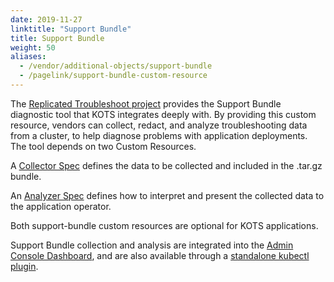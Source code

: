 ```yaml
---
date: 2019-11-27
linktitle: "Support Bundle"
title: Support Bundle
weight: 50
aliases: 
  - /vendor/additional-objects/support-bundle
  - /pagelink/support-bundle-custom-resource
---
```


The [Replicated Troubleshoot project](https://github.com/replicatedhq/troubleshoot) provides the Support Bundle diagnostic tool that KOTS integrates deeply with. By providing this custom resource, vendors can collect, redact, and analyze troubleshooting data from a cluster, to help diagnose problems with application deployments. The tool depends on two Custom Resources.

A [Collector Spec](https://troubleshoot.sh/reference/collectors/overview/) defines the data to be collected and included in the .tar.gz bundle.

An [Analyzer Spec](https://troubleshoot.sh/reference/analyzers/overview/) defines how to interpret and present the collected data to the application operator.

Both support-bundle custom resources are optional for KOTS applications.

Support Bundle collection and analysis are integrated into the [Admin Console Dashboard](/kotsadm/troubleshooting/support-bundle/), and are also available through a [standalone kubectl plugin](https://troubleshoot.sh/docs/support-bundle/collecting/).
